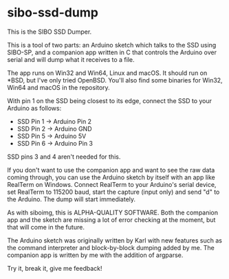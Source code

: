 # sibo-ssd-dump

This is the SIBO SSD Dumper.

This is a tool of two parts: an Arduino sketch which talks to the SSD using SIBO-SP, and a companion app written in C that controls the Arduino over serial and will dump what it receives to a file.

The app runs on Win32 and Win64, Linux and macOS. It should run on *BSD, but I've only tried OpenBSD. You'll also find some binaries for Win32, Win64 and macOS in the repository.

With pin 1 on the SSD being closest to its edge, connect the SSD to your Arduino as follows:

* SSD Pin 1 -> Arduino Pin 2
* SSD Pin 2 -> Arduino GND
* SSD Pin 5 -> Arduino 5V
* SSD Pin 6 -> Arduino Pin 3

SSD pins 3 and 4 aren't needed for this.

If you don't want to use the companion app and want to see the raw data coming through, you can use the Arduino sketch by itself with an app like RealTerm on Windows. Connect RealTerm to your Arduino's serial device, set RealTerm to 115200 baud, start the capture (input only) and send "d" to the Arduino. The dump will start immediately.

As with siboimg, this is ALPHA-QUALITY SOFTWARE. Both the companion app and the sketch are missing a lot of error checking at the moment, but that will come in the future.

The Arduino sketch was originally written by Karl with new features such as the command interpreter and block-by-block dumping added by me. The companion app is written by me with the addition of argparse.

Try it, break it, give me feedback!
